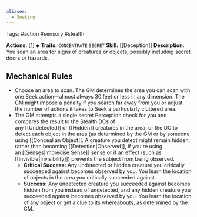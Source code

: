 ```yaml
---
aliases:
  - Seeking
---
```

Tags: #action #sensory #stealth 

**Actions:** [1] ⬥
**Traits:** `CONCENTRATE` `SECRET`
**Skill:** [[Deception]]
**Description:** You scan an area for signs of creatures or objects, possibly including secret doors or hazards. 
## Mechanical Rules

- Choose an area to scan. The GM determines the area you can scan with one Seek action—almost always 30 feet or less in any dimension. The GM might impose a penalty if you search far away from you or adjust the number of actions it takes to Seek a particularly cluttered area. 
- The GM attempts a single secret Perception check for you and compares the result to the Stealth DCs of any [[Undetected]] or [[Hidden]] creatures in the area, or the DC to detect each object in the area (as determined by the GM or by someone using [[Conceal an Object]]. A creature you detect might remain hidden, rather than becoming [[Detection|Observed]], if you're using an [[Senses|Imprecise Sense]] sense or if an effect (such as [[Invisible|Invisibility]]) prevents the subject from being observed.  
	- **Critical Success:** Any undetected or hidden creature you critically succeeded against becomes observed by you. You learn the location of objects in the area you critically succeeded against.  
	- **Success:** Any undetected creature you succeeded against becomes hidden from you instead of undetected, and any hidden creature you succeeded against becomes observed by you. You learn the location of any object or get a clue to its whereabouts, as determined by the GM.